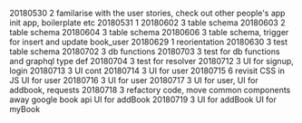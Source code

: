 20180530  2
familarise with the user stories, check out other people's app
init app, boilerplate etc
20180531  1
20180602  3
table schema
20180603  2
table schema
20180604  3
table schema
20180606  3
table schema, trigger for insert and update book_user
20180629  1
reorientation
20180630  3
test table schema
20180702  3
db functions
20180703  3
test for db functions and graphql type def
20180704  3
test for resolver
20180712  3
UI for signup, login
20180713  3
UI cont
20180714  3
UI for user
20180715  6
revisit CSS in JS
UI for user
20180716  3
UI for user
20180717  3
UI for user, UI for addbook, requests
20180718  3
refactory code, move common components away
google book api
UI for addBook
20180719  3
UI for addBook
UI for myBook